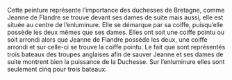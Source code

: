 Cette peinture représente l’importance des duchesses de Bretagne, comme Jeanne de Flandre se trouve devant ses dames de suite mais aussi, elle est située au centre de l’enluminure. Elle se démarque par sa coiffe, puisqu’elle possède les deux mêmes que ses dames. Elles ont soit une coiffe pointu ou soit arrondi alors que Jeanne de Flandre possède les deux, une coiffe arrondi et sur celle-ci se trouve la coiffe pointu. Le fait que sont représentés trois bateaux des troupes anglaises afin de sauver Jeanne et ses dames de suite montrent bien la puissance de la Duchesse. Sur l’enluminure elles sont seulement cinq pour trois bateaux.